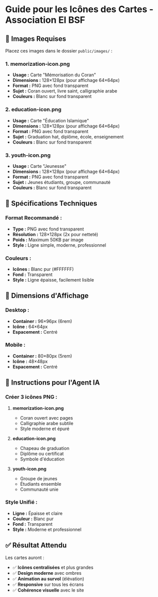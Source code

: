 # Guide pour les Icônes des Cartes - Association El BSF

## 📁 **Images Requises**

Placez ces images dans le dossier `public/images/` :

### **1. memorization-icon.png**
- **Usage :** Carte "Mémorisation du Coran"
- **Dimensions :** 128×128px (pour affichage 64×64px)
- **Format :** PNG avec fond transparent
- **Sujet :** Coran ouvert, livre saint, calligraphie arabe
- **Couleurs :** Blanc sur fond transparent

### **2. education-icon.png**
- **Usage :** Carte "Éducation Islamique"
- **Dimensions :** 128×128px (pour affichage 64×64px)
- **Format :** PNG avec fond transparent
- **Sujet :** Graduation hat, diplôme, école, enseignement
- **Couleurs :** Blanc sur fond transparent

### **3. youth-icon.png**
- **Usage :** Carte "Jeunesse"
- **Dimensions :** 128×128px (pour affichage 64×64px)
- **Format :** PNG avec fond transparent
- **Sujet :** Jeunes étudiants, groupe, communauté
- **Couleurs :** Blanc sur fond transparent

## 🎨 **Spécifications Techniques**

### **Format Recommandé :**
- **Type :** PNG avec fond transparent
- **Résolution :** 128×128px (2x pour netteté)
- **Poids :** Maximum 50KB par image
- **Style :** Ligne simple, moderne, professionnel

### **Couleurs :**
- **Icônes :** Blanc pur (#FFFFFF)
- **Fond :** Transparent
- **Style :** Ligne épaisse, facilement lisible

## 📐 **Dimensions d'Affichage**

### **Desktop :**
- **Container :** 96×96px (6rem)
- **Icône :** 64×64px
- **Espacement :** Centré

### **Mobile :**
- **Container :** 80×80px (5rem)
- **Icône :** 48×48px
- **Espacement :** Centré

## 🎯 **Instructions pour l'Agent IA**

### **Créer 3 icônes PNG :**

1. **memorization-icon.png**
   - Coran ouvert avec pages
   - Calligraphie arabe subtile
   - Style moderne et épuré

2. **education-icon.png**
   - Chapeau de graduation
   - Diplôme ou certificat
   - Symbole d'éducation

3. **youth-icon.png**
   - Groupe de jeunes
   - Étudiants ensemble
   - Communauté unie

### **Style Unifié :**
- **Ligne :** Épaisse et claire
- **Couleur :** Blanc pur
- **Fond :** Transparent
- **Style :** Moderne et professionnel

## ✅ **Résultat Attendu**

Les cartes auront :
- ✅ **Icônes centralisées** et plus grandes
- ✅ **Design moderne** avec ombres
- ✅ **Animation au survol** (élévation)
- ✅ **Responsive** sur tous les écrans
- ✅ **Cohérence visuelle** avec le site 